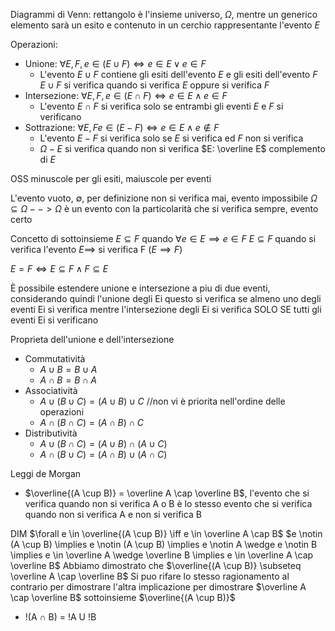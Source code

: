Diagrammi di Venn: rettangolo è l'insieme universo, $\Omega$, mentre un generico elemento sarà un esito e contenuto in un cerchio rappresentante l'evento $E$

Operazioni:
- Unione: $\forall E, F, e \in (E \cup F) \iff e \in E \vee e \in F$
	- L'evento $E \cup F$ contiene gli esiti dell'evento $E$ e gli esiti dell'evento $F$
		$E \cup F$ si verifica quando si verifica $E$ oppure si verifica $F$
- Intersezione: $\forall E, F, e \in (E \cap F) \iff e \in E \wedge e \in F$
	- L'evento $E \cap F$ si verifica solo se entrambi gli eventi $E$ e $F$ si verificano
- Sottrazione: $\forall E, F e \in  (E - F) \iff e \in E \wedge e \notin F$
	- L'evento $E - F$ si verifica solo se $E$ si verifica ed $F$ non si verifica
	- $\Omega-E$ si verifica quando non si verifica $E: \overline E$ complemento di $E$
 
OSS minuscole per gli esiti, maiuscole per eventi

L'evento vuoto, $\emptyset$, per definizione non si verifica mai, evento impossibile
$\Omega \subseteq \Omega --> \Omega$ è un evento con la particolarità che si verifica sempre, evento certo

Concetto di sottoinsieme
$E \subseteq F$ quando $\forall e \in E \implies e \in F$
$E \subseteq F$ quando si verifica l'evento $E \implies$ si verifica F ($E \implies F$)

$E = F \iff E \subseteq F \wedge F \subseteq E$

È possibile estendere unione e intersezione a piu di due eventi, considerando quindi l'unione degli Ei questo si verifica se almeno uno degli eventi Ei si verifica mentre l'intersezione degli Ei si verifica SOLO SE tutti gli eventi Ei si verificano

Proprieta dell'unione e dell'intersezione
- Commutatività
	- $A \cup B = B \cup A$
	- $A \cap B = B \cap A$
- Associatività
	- $A \cup (B \cup C) = (A \cup B) \cup C$ //non vi è priorita nell'ordine delle operazioni
	- $A \cap (B \cap C) = (A \cap B) \cap C$
- Distributività
	- $A \cup (B \cap C) = (A \cup B) \cap (A \cup C)$
	- $A \cap (B \cup C) = (A \cap B) \cup (A \cap C)$

Leggi de Morgan
- $\overline{(A \cup B)} = \overline A \cap \overline B$, l'evento che si verifica quando non si verifica A o B è lo stesso evento che si verifica quando non si verifica A e non si verifica B

DIM
$\forall e \in \overline{(A \cup B)} \iff e \in \overline A \cap B$
$e \notin (A \cup B) \implies e \notin (A \cup B) \implies e \notin A \wedge e \notin B \implies e \in \overline A \wedge \overline B \implies e \in \overline A \cap \overline B$
Abbiamo dimostrato che $\overline{(A \cup B)} \subseteq \overline A \cap \overline B$
Si puo rifare lo stesso ragionamento al contrario per dimostrare l'altra implicazione per dimostrare $\overline A \cap \overline B$ sottoinsieme $\overline{(A \cup B)}$

- !(A ∩ B) = !A U !B
